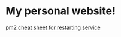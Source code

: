 # My personal website!

[pm2 cheat sheet for restarting service](http://pm2.keymetrics.io/docs/usage/quick-start/)
